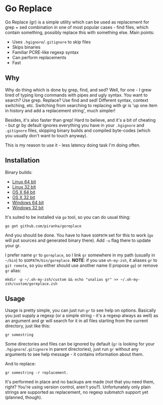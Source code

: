 # Go Replace

Go Replace (gr) is a simple utility which can be used as replacement for grep +
sed combination in one of most popular cases - find files, which contain
something, possibly replace this with something else. Main points:

 - Uses `.hgignore`/`.gitignore` to skip files
 - Skips binaries
 - Familiar PCRE-like regexp syntax
 - Can perform replacements
 - Fast

## Why

Why do thing which is done by grep, find, and sed? Well, for one - I grew tired
of typing long commands with pipes and ugly syntax. You want to search? Use
grep. Replace? Use find and sed! Different syntax, context switching,
etc. Switching from searching to replacing with gr is 'up one item in
history and add a replacement string', much simpler!

Besides, it's also faster than grep! Hard to believe, and it's a bit of cheating -
but gr by default ignores everything you have in your `.hgignore` and
`.gitignore` files, skipping binary builds and compiled byte-codes (which you
usually don't want to touch anyway).

This is my reason to use it - less latency doing task I'm doing often.

## Installation

Binary builds:

 - [Linux 64 bit](http://solovyov.net/files/gr-latest-64-linux)
 - [Linux 32 bit](http://solovyov.net/files/gr-latest-32-linux)
 - [OS X 64 bit](http://solovyov.net/files/gr-latest-64-osx)
 - [OS X 32 bit](http://solovyov.net/files/gr-latest-32-osx)
 - [Windows 64 bit](http://solovyov.net/files/gr-latest-64-win.exe)
 - [Windows 32 bit](http://solovyov.net/files/gr-latest-32-win.exe)

It's suited to be installed via `go` tool, so you can do usual thing:

    go get github.com/piranha/goreplace

And you should be done. You have to have `$GOPATH` set for this to work (`go`
will put sources and generated binary there). Add `-u` flag there to update your
gr.

I prefer name `gr` to `goreplace`, so I link `gr` somewhere in my path (usually
in `~/bin`) to `$GOPATH/bin/goreplace`. **NOTE**: if you use `oh-my-zsh`, it
aliases `gr` to `git remote`, so you either should use another name (I propose
`gp`) or remove `gr` alias:

```
mkdir -p ~/.oh-my-zsh/custom && echo "unalias gr" >> ~/.oh-my-zsh/custom/goreplace.zsh
```

## Usage

Usage is pretty simple, you can just run `gr` to see help on options. Basically
you just supply a regexp (or a simple string - it's a regexp always as well) as
an argument and gr will search for it in all files starting from the
current directory, just like this:

    gr somestring

Some directories and files can be ignored by default (`gr` is looking for your
`.hgignore`/`.gitignore` in parent directories), just run `gr` without any
arguments to see help message - it contains information about them.

And to replace:

    gr somestring -r replacement.

It's performed in place and no backups are made (not that you need them, right?
You're using version control, aren't you?). Unfortunately only plain strings are
supported as replacement, no regexp submatch support yet (planned, though).
